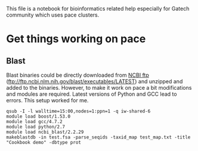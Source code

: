 This file is a notebook for bioinformatics related help especially for Gatech community which uses pace clusters.

# Get things working on pace

## Blast

Blast binaries could be directly downloaded from [NCBI ftp](https://www.ncbi.nlm.nih.gov/books/NBK52640/) (ftp://ftp.ncbi.nlm.nih.gov/blast/executables/LATEST) and unzipped and added to the binaries.
However, to make it work on pace a bit modifications and modules are required. Latest versions of Python and GCC lead to errors. This setup worked for me.

```
qsub -I -l walltime=15:00,nodes=1:ppn=1 -q iw-shared-6
module load boost/1.53.0
module load gcc/4.7.2
module load python/2.7
module load ncbi_blast/2.2.29
makeblastdb -in test.fsa -parse_seqids -taxid_map test_map.txt -title "Cookbook demo" -dbtype prot
```
